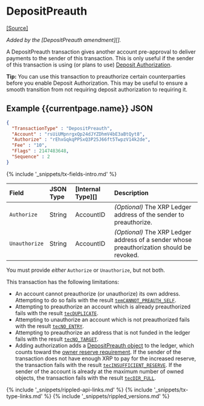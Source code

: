 # DepositPreauth
[[Source]](https://github.com/ripple/rippled/blob/master/src/ripple/app/tx/impl/DepositPreauth.cpp "Source")

_Added by the [DepositPreauth amendment][]._

A DepositPreauth transaction gives another account pre-approval to deliver payments to the sender of this transaction. This is only useful if the sender of this transaction is using (or plans to use) [Deposit Authorization](depositauth.html).

**Tip:** You can use this transaction to preauthorize certain counterparties before you enable Deposit Authorization. This may be useful to ensure a smooth transition from not requiring deposit authorization to requiring it.

## Example {{currentpage.name}} JSON

```json
{
  "TransactionType" : "DepositPreauth",
  "Account" : "rsUiUMpnrgxQp24dJYZDhmV4bE3aBtQyt8",
  "Authorize" : "rEhxGqkqPPSxQ3P25J66ft5TwpzV14k2de",
  "Fee" : "10",
  "Flags" : 2147483648,
  "Sequence" : 2
}
```

{% include '_snippets/tx-fields-intro.md' %}
<!--{# fix md highlighting_ #}-->


| Field         | JSON Type | [Internal Type][] | Description |
|:--------------|:----------|:------------------|:-----|
| `Authorize`   | String    | AccountID         | _(Optional)_ The XRP Ledger address of the sender to preauthorize. |
| `Unauthorize` | String    | AccountID         | _(Optional)_ The XRP Ledger address of a sender whose preauthorization should be revoked. |

You must provide _either_ `Authorize` or `Unauthorize`, but not both.

This transaction has the following limitations:

- An account cannot preauthorize (or unauthorize) its own address. Attempting to do so fails with the result [`temCANNOT_PREAUTH_SELF`](tem-codes.html).
- Attempting to preauthorize an account which is already preauthorized fails with the result [`tecDUPLICATE`](tec-codes.html).
- Attempting to unauthorize an account which is not preauthorized fails with the result [`tecNO_ENTRY`](tec-codes.html).
- Attempting to preauthorize an address that is not funded in the ledger fails with the result [`tecNO_TARGET`](tec-codes.html).
- Adding authorization adds a [DepositPreauth object](depositpreauth-object.html) to the ledger, which counts toward the [owner reserve requirement](reserves.html#owner-reserves). If the sender of the transaction does not have enough XRP to pay for the increased reserve, the transaction fails with the result [`tecINSUFFICIENT_RESERVE`](tec-codes.html). If the sender of the account is already at the maximum number of owned objects, the transaction fails with the result [`tecDIR_FULL`](tec-codes.html).


<!--{# common link defs #}-->
{% include '_snippets/rippled-api-links.md' %}
{% include '_snippets/tx-type-links.md' %}
{% include '_snippets/rippled_versions.md' %}
